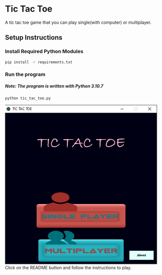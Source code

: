# Tic Tac Toe
A tic tac toe game that you can play single(with computer) or multiplayer.

## Setup Instructions

### Install Required Python Modules

```bash
pip install -r requirements.txt
```
### Run the program
##### Note: The program is written with Python 3.10.7
```bash
python tic_tac_toe.py
```
![Image](sample1.png)
Click on the README button and follow the instructions to play.